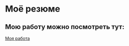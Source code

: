# Моё резюме

## Мою работу можно посмотреть тут:

[Моя работа]([https://duckduckgo.com](https://dimasgibnev.github.io/resume-version-1.0/)https://dimasgibnev.github.io/resume-version-1.0/)
